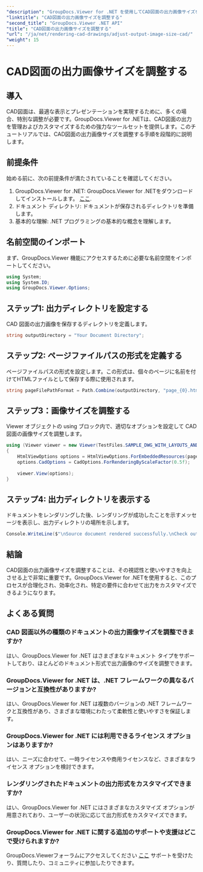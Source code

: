 ```yaml
---
"description": "GroupDocs.Viewer for .NET を使用してCAD図面の出力画像サイズを調整する方法を学びましょう。視認性と使いやすさを簡単に向上できます。"
"linktitle": "CAD図面の出力画像サイズを調整する"
"second_title": "GroupDocs.Viewer .NET API"
"title": "CAD図面の出力画像サイズを調整する"
"url": "/ja/net/rendering-cad-drawings/adjust-output-image-size-cad/"
"weight": 15
---
```


# CAD図面の出力画像サイズを調整する

## 導入
CAD図面は、最適な表示とプレゼンテーションを実現するために、多くの場合、特別な調整が必要です。GroupDocs.Viewer for .NETは、CAD図面の出力を管理およびカスタマイズするための強力なツールセットを提供します。このチュートリアルでは、CAD図面の出力画像サイズを調整する手順を段階的に説明します。
## 前提条件
始める前に、次の前提条件が満たされていることを確認してください。
1. GroupDocs.Viewer for .NET: GroupDocs.Viewer for .NETをダウンロードしてインストールします。 [ここ](https://releases。groupdocs.com/viewer/net/).
2. ドキュメント ディレクトリ: ドキュメントが保存されるディレクトリを準備します。
3. 基本的な理解: .NET プログラミングの基本的な概念を理解します。

## 名前空間のインポート
まず、GroupDocs.Viewer 機能にアクセスするために必要な名前空間をインポートしてください。
```csharp
using System;
using System.IO;
using GroupDocs.Viewer.Options;
```
## ステップ1: 出力ディレクトリを設定する
CAD 図面の出力画像を保存するディレクトリを定義します。
```csharp
string outputDirectory = "Your Document Directory";
```
## ステップ2: ページファイルパスの形式を定義する
ページファイルパスの形式を設定します。この形式は、個々のページに名前を付けてHTMLファイルとして保存する際に使用されます。
```csharp
string pageFilePathFormat = Path.Combine(outputDirectory, "page_{0}.html");
```
## ステップ3：画像サイズを調整する
Viewer オブジェクトの using ブロック内で、適切なオプションを設定して CAD 図面の画像サイズを調整します。
```csharp
using (Viewer viewer = new Viewer(TestFiles.SAMPLE_DWG_WITH_LAYOUTS_AND_LAYERS))
{
    HtmlViewOptions options = HtmlViewOptions.ForEmbeddedResources(pageFilePathFormat);
    options.CadOptions = CadOptions.ForRenderingByScaleFactor(0.5f);
    
    viewer.View(options);
}
```
## ステップ4: 出力ディレクトリを表示する
ドキュメントをレンダリングした後、レンダリングが成功したことを示すメッセージを表示し、出力ディレクトリの場所を示します。
```csharp
Console.WriteLine($"\nSource document rendered successfully.\nCheck output in {outputDirectory}.");
```

## 結論
CAD図面の出力画像サイズを調整することは、その視認性と使いやすさを向上させる上で非常に重要です。GroupDocs.Viewer for .NETを使用すると、このプロセスが合理化され、効率化され、特定の要件に合わせて出力をカスタマイズできるようになります。
## よくある質問
### CAD 図面以外の種類のドキュメントの出力画像サイズを調整できますか?
はい、GroupDocs.Viewer for .NET はさまざまなドキュメント タイプをサポートしており、ほとんどのドキュメント形式で出力画像のサイズを調整できます。
### GroupDocs.Viewer for .NET は、.NET フレームワークの異なるバージョンと互換性がありますか?
はい、GroupDocs.Viewer for .NET は複数のバージョンの .NET フレームワークと互換性があり、さまざまな環境にわたって柔軟性と使いやすさを保証します。
### GroupDocs.Viewer for .NET には利用できるライセンス オプションはありますか?
はい、ニーズに合わせて、一時ライセンスや商用ライセンスなど、さまざまなライセンス オプションを検討できます。
### レンダリングされたドキュメントの出力形式をカスタマイズできますか?
はい、GroupDocs.Viewer for .NET にはさまざまなカスタマイズ オプションが用意されており、ユーザーの状況に応じて出力形式をカスタマイズできます。
### GroupDocs.Viewer for .NET に関する追加のサポートや支援はどこで受けられますか?
GroupDocs.Viewerフォーラムにアクセスしてください [ここ](https://forum.groupdocs.com/c/viewer/9) サポートを受けたり、質問したり、コミュニティに参加したりできます。